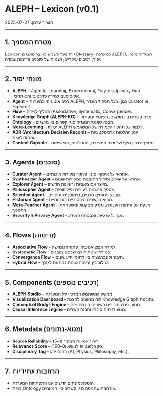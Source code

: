 # ALEPH – Lexicon (v0.1)
תאריך עדכון: 2025-07-27

---

## 1. מטרת המסמך
Lexicon זה נועד לשמש כאוצר מושגים (Glossary) למערכת ALEPH, המגדיר מונחי יסוד, רכיבים עיקריים, ושמות של סוכנים וזרימות עבודה.

---

## 2. מונחי יסוד
- **ALEPH** – Agentic, Learning, Experimental, Poly-disciplinary Hub. אקוסיסטם למידה פדרטיבי ורב-תחומי.
- **Agent** – רכיב אוטונומי במערכת ALEPH, בעל תפקיד מוגדר (כגון Curator או Explorer).
- **Flow** – תהליך למידה (Associative, Systematic, Convergence).
- **Knowledge Graph (ALEPH-KG)** – מפת קשרים בין מושגים, רעיונות ומקורות.
- **Ontology** – מבנה סמנטי המגדיר סוגי קשרים בין מושגים.
- **Meta-Learning** – יכולת ALEPH ללמוד על תהליך הלמידה של המשתמש.
- **ADR (Architecture Decision Record)** – יומן החלטות ארכיטקטוניות ומתודולוגיות.
- **Context Capsule** – מסמך עדכון רציף של מצב המערכת, ההחלטות, והמשימות.

---

## 3. Agents (סוכנים)
- **Curator Agent** – אחראי על איסוף, סינון ואיתור מקורות איכותיים.
- **Synthesizer Agent** – אחראי על שילוב וסידור התובנות ממקורות שונים.
- **Explorer Agent** – מייצר אסוציאציות ורעיונות חדשים.
- **Philosopher Agent** – מספק פרשנות רעיונית ופילוסופית.
- **Scientist Agent** – מבצע ניתוחים טכניים, סימולציות וניסויים.
- **Historian Agent** – מביא הקשרים היסטוריים ותרבותיים.
- **Meta-Teacher Agent** – מפקח על זרימות העבודה, מסיק מסקנות ומשפר את התהליך.
- **Security & Privacy Agent** – מגן על פרטיות ואבטחת המידע.

---

## 4. Flows (זרימות)
- **Associative Flow** – למידה אסוציאטיבית, פתוחה וגמישה.
- **Systematic Flow** – למידה שיטתית עם שלבים מובנים.
- **Convergence Flow** – חיבור וקונברגנציה בין תחומי ידע שונים.
- **Hybrid Flow** – שילוב בין זרימות שונות בהתאם לצורך.

---

## 5. Components (רכיבים נוספים)
- **ALEPH Studio** – ממשק המשתמש המרכזי של המערכת.
- **Visualization Dashboard** – לוח מחוונים להצגת Knowledge Graph ותובנות.
- **Conceptual Bridge Engine** – מנוע יצירת חיבורים רעיוניים בין תחומים.
- **Causal Inference Engine** – מנוע לניתוח סיבתי והבנת קשרים.

---

## 6. Metadata (מטא-נתונים)
- **Source Reliability** – דירוג אמינות המקור (1–5).
- **Relevance Score** – ציון רלוונטיות לנושא (0–100).
- **Disciplinary Tag** – תחום ידע (AI, Physics, Philosophy, etc.).

---

## 7. הרחבות עתידיות
- הוספת מונחים חדשים עם התפתחות המערכת.
- בניית Ontology מורחבת שתמפה סוגי קשרים בין המונחים.
